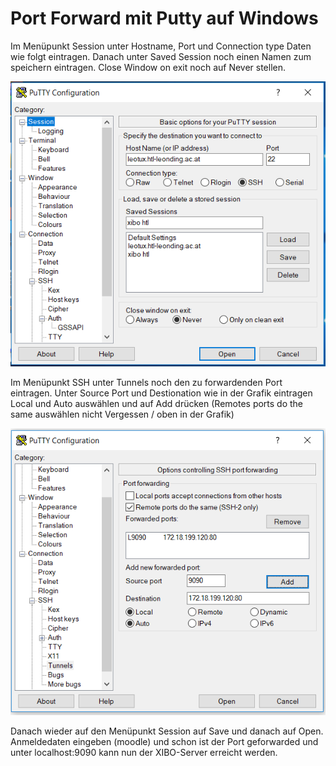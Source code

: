 # Port Forward mit Putty auf Windows

Im Menüpunkt Session unter Hostname, Port und Connection type Daten wie folgt eintragen. Danach unter  Saved Session noch einen Namen zum speichern eintragen. Close Window on exit noch auf Never stellen.

![01_putty](./images/01_putty.PNG)





Im Menüpunkt SSH unter Tunnels noch den zu forwardenden Port eintragen. Unter Source Port und Destionation wie in der Grafik eintragen Local und Auto auswählen und auf Add drücken (Remotes ports do the same auswählen nicht Vergessen / oben in der Grafik)

![04_putty](./images/04_putty.PNG)





Danach wieder auf den Menüpunkt Session auf Save und danach auf Open. Anmeldedaten eingeben (moodle) und schon ist der Port geforwarded und unter localhost:9090 kann nun der XIBO-Server erreicht werden.